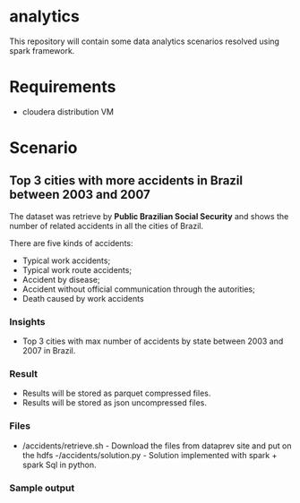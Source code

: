 # analytics

This repository will contain some data analytics scenarios resolved using spark framework.

# Requirements
- cloudera distribution VM

# Scenario

## Top 3 cities with more accidents in Brazil between 2003 and 2007

The dataset was retrieve by **Public Brazilian Social Security** and shows the number of related accidents in all the cities of Brazil.

There are five kinds of accidents:
- Typical work accidents;
- Typical work route accidents;
- Accident by disease;
- Accident without official communication through the autorities;
- Death caused by work accidents

### Insights
- Top 3 cities with max number of accidents by state between 2003 and 2007 in Brazil.

### Result
- Results will be stored as parquet compressed files.
- Results will be stored as json uncompressed files.

### Files
- /accidents/retrieve.sh - Download the files from dataprev site and put on the hdfs
-/accidents/solution.py - Solution implemented with spark + spark Sql in python.

### Sample output
